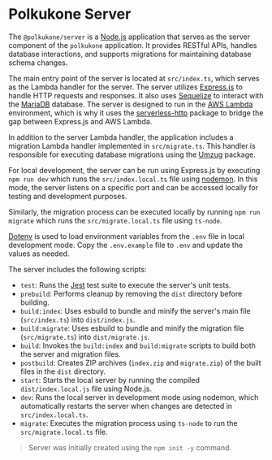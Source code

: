 # Polkukone Server

The `@polkukone/server` is a [Node.js](https://nodejs.org/) application that serves as the server component of the `polkukone` application. It provides RESTful APIs, handles database interactions, and supports migrations for maintaining database schema changes.

The main entry point of the server is located at `src/index.ts`, which serves as the Lambda handler for the server. The server utilizes [Express.js](https://expressjs.com/) to handle HTTP requests and responses. It also uses [Sequelize](https://sequelize.org/) to interact with the [MariaDB](https://mariadb.com/) database. The server is designed to run in the [AWS Lambda](https://aws.amazon.com/lambda/) environment, which is why it uses the [serverless-http](https://github.com/dougmoscrop/serverless-http) package to bridge the gap between Express.js and AWS Lambda.

In addition to the server Lambda handler, the application includes a migration Lambda handler implemented in `src/migrate.ts`. This handler is responsible for executing database migrations using the [Umzug](https://github.com/sequelize/umzug) package.

For local development, the server can be run using Express.js by executing `npm run dev` which runs the `src/index.local.ts` file using [nodemon](https://nodemon.io/). In this mode, the server listens on a specific port and can be accessed locally for testing and development purposes.

Similarly, the migration process can be executed locally by running `npm run migrate` which runs the `src/migrate.local.ts` file using `ts-node`.

[Dotenv](https://www.dotenv.org/) is used to load environment variables from the `.env` file in local development mode. Copy the `.env.example` file to `.env` and update the values as needed.

The server includes the following scripts:

* `test`: Runs the [Jest](https://jestjs.io/) test suite to execute the server's unit tests.
* `prebuild`: Performs cleanup by removing the `dist` directory before building.
* `build:index`: Uses esbuild to bundle and minify the server's main file (`src/index.ts`) into `dist/index.js`.
* `build:migrate`: Uses esbuild to bundle and minify the migration file (`src/migrate.ts`) into `dist/migrate.js`.
* `build`: Invokes the `build:index` and `build:migrate` scripts to build both the server and migration files.
* `postbuild`: Creates ZIP archives (`index.zip` and `migrate.zip`) of the built files in the `dist` directory.
* `start`: Starts the local server by running the compiled `dist/index.local.js` file using Node.js.
* `dev`: Runs the local server in development mode using nodemon, which automatically restarts the server when changes are detected in `src/index.local.ts`.
* `migrate`: Executes the migration process using `ts-node` to run the `src/migrate.local.ts` file.

> Server was initially created using the `npm init -y` command.
